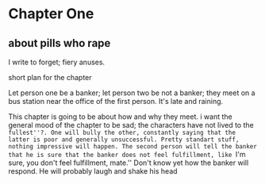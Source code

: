 # Chapter One
## about pills who rape

I write to forget; fiery anuses.

short plan for the chapter

Let person one be a banker; let person two be not a banker; they meet on a bus station near the office of the first person. It's late and raining.

This chapter is going to be about how and why they meet. i want the general mood of the chapter to be sad; the characters have not lived to the ``fullest''?. One will bully the other, constantly saying that the latter is poor and generally unsuccessful. Pretty standart stuff, nothing impressive will happen. The second person will tell the banker that he is sure that the banker does not feel fulfillment, like ``I'm sure, you don't feel fulfillment, mate.'' Don't know yet how the banker will respond. He will probably laugh and shake his head
